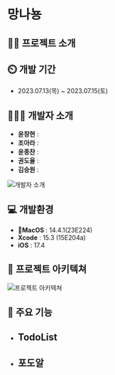 # 망나뇽
## 👨‍🏫 프로젝트 소개
 

## ⏲️ 개발 기간 
- 2023.07.13(목) ~ 2023.07.15(토)
  
## 🧑‍🤝‍🧑 개발자 소개 
- **윤창현** : 
- **조아라** : 
- **윤종찬** : 
- **권도율** : 
- **김승원** : 
  
![개발자 소개]()

## 💻 개발환경
- **MacOS** : 14.4.1(23E224)
- **Xcode** : 15.3 (15E204a)
- **iOS** : 17.4


## 📝 프로젝트 아키텍쳐
![프로젝트 아키텍쳐]()

## 📌 주요 기능
- TodoList
  - 
- 포도알
   - 
